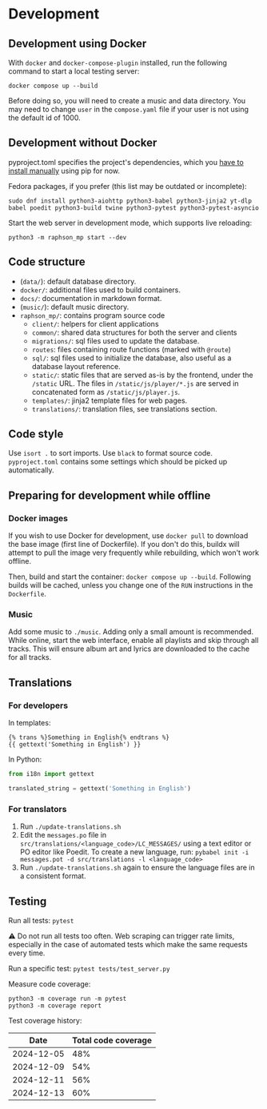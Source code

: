 # Development

## Development using Docker

With `docker` and `docker-compose-plugin` installed, run the following command to start a local testing server:
```
docker compose up --build
```

Before doing so, you will need to create a music and data directory. You may need to change `user` in the `compose.yaml` file if your user is not using the default id of 1000.

## Development without Docker

pyproject.toml specifies the project's dependencies, which you [have to install manually](https://github.com/pypa/pip/issues/11440) using pip for now.

Fedora packages, if you prefer (this list may be outdated or incomplete):
```
sudo dnf install python3-aiohttp python3-babel python3-jinja2 yt-dlp babel poedit python3-build twine python3-pytest python3-pytest-asyncio
```

Start the web server in development mode, which supports live reloading:
```
python3 -m raphson_mp start --dev
```

## Code structure

  * (`data/`): default database directory.
  * `docker/`: additional files used to build containers.
  * `docs/`: documentation in markdown format.
  * (`music/`): default music directory.
  * `raphson_mp/`: contains program source code
    * `client/`: helpers for client applications
    * `common/`: shared data structures for both the server and clients
    * `migrations/`: sql files used to update the database.
    * `routes`: files containing route functions (marked with `@route`)
    * `sql/`: sql files used to initialize the database, also useful as a database layout reference.
    * `static/`: static files that are served as-is by the frontend, under the `/static` URL. The files in `/static/js/player/*.js` are served in concatenated form as `/static/js/player.js`.
    * `templates/`: jinja2 template files for web pages.
    * `translations/`: translation files, see translations section.

## Code style

Use `isort .` to sort imports. Use `black` to format source code. `pyproject.toml` contains some settings which should be picked up automatically.

## Preparing for development while offline

### Docker images

If you wish to use Docker for development, use `docker pull` to download the base image (first line of Dockerfile). If you don't do this, buildx will attempt to pull the image very frequently while rebuilding, which won't work offline.

Then, build and start the container: `docker compose up --build`. Following builds will be cached, unless you change one of the `RUN` instructions in the `Dockerfile`.

### Music

Add some music to `./music`. Adding only a small amount is recommended. While online, start the web interface, enable all playlists and skip through all tracks. This will ensure album art and lyrics are downloaded to the cache for all tracks.

## Translations

### For developers

In templates:
```jinja
{% trans %}Something in English{% endtrans %}
{{ gettext('Something in English') }}
```

In Python:
```py
from i18n import gettext

translated_string = gettext('Something in English')
```

### For translators

1. Run `./update-translations.sh`
2. Edit the `messages.po` file in `src/translations/<language_code>/LC_MESSAGES/` using a text editor or PO editor like Poedit. To create a new language, run: `pybabel init -i messages.pot -d src/translations -l <language_code>`
3. Run `./update-translations.sh` again to ensure the language files are in a consistent format.

## Testing

Run all tests: `pytest`

⚠️ Do not run all tests too often. Web scraping can trigger rate limits, especially in the case of automated tests which make the same requests every time.

Run a specific test: `pytest tests/test_server.py`

Measure code coverage:
```
python3 -m coverage run -m pytest
python3 -m coverage report
```

Test coverage history:

| Date | Total code coverage
| - | -
| 2024-12-05 | 48%
| 2024-12-09 | 54%
| 2024-12-11 | 56%
| 2024-12-13 | 60%
